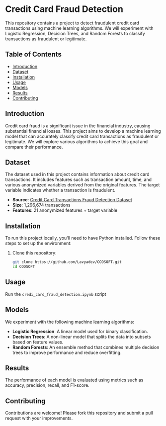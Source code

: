 # Credit Card Fraud Detection

This repository contains a project to detect fraudulent credit card transactions using machine learning algorithms. We will experiment with Logistic Regression, Decision Trees, and Random Forests to classify transactions as fraudulent or legitimate.

## Table of Contents

- [Introduction](#introduction)<br/>
- [Dataset](#dataset)<br/>
- [Installation](#installation)<br/>
- [Usage](#usage)<br/>
- [Models](#models)<br/>
- [Results](#results)<br/>
- [Contributing](#contributing)<br/>


## Introduction

Credit card fraud is a significant issue in the financial industry, causing substantial financial losses. This project aims to develop a machine learning model that can accurately classify credit card transactions as fraudulent or legitimate. We will explore various algorithms to achieve this goal and compare their performance.

## Dataset

The dataset used in this project contains information about credit card transactions. It includes features such as transaction amount, time, and various anonymized variables derived from the original features. The target variable indicates whether a transaction is fraudulent.<br/>
- **Source**: [Credit Card Transactions Fraud Detection Dataset](https://www.kaggle.com/datasets/kartik2112/fraud-detection)<br/>
- **Size**: 1,296,674 transactions<br/>
- **Features**: 21 anonymized features + target variable<br/>

## Installation

To run this project locally, you'll need to have Python installed. Follow these steps to set up the environment:<br/>
1. Clone this repository:
    ```bash
    git clone https://github.com/Lavyadev/CODSOFT.git
    cd CODSOFT
    ```

## Usage

Run the `credi_card_fraud_detection.ipynb` script

## Models

We experiment with the following machine learning algorithms:<br/>
- **Logistic Regression**: A linear model used for binary classification.<br/>
- **Decision Trees**: A non-linear model that splits the data into subsets based on feature values.<br/>
- **Random Forests**: An ensemble method that combines multiple decision trees to improve performance and reduce overfitting.<br/>

## Results

The performance of each model is evaluated using metrics such as accuracy, precision, recall, and F1-score.

## Contributing

Contributions are welcome! Please fork this repository and submit a pull request with your improvements.

